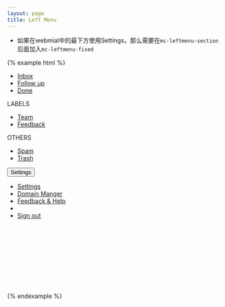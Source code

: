 ```yaml
---
layout: page
title: Left Menu
---
```


* 如果在webmial中的最下方使用Settings，那么需要在`mc-leftmenu-section`后面加入`mc-leftmenu-fixed`

{% example html %}
<div style='height:500px;'>
  <div class='mc-leftmenu'>
    <div class='mc-leftmenu-logo'></div>
    <div class='mc-leftmenu-section'>
      <ul class="mc-leftmenu-section-ul">
        <a class="active" href="#">
          <span class='active-ind'></span>
          <li><span class='mc-leftmenu-icon mc-icon-inbox'></span>Inbox</li>
        </a>
        <a href="#">
          <li><span class='mc-leftmenu-icon mc-icon-pin'></span>Follow up</li>
        </a>
        <a href="#">
          <li><span class='mc-leftmenu-icon mc-icon-done'></span>Done</li>
        </a>
      </ul>
    </div>
    <div class='mc-leftmenu-section'>
      <span class='mc-leftmenu-section-title'>
        <span class='glyphicon glyphicon-triangle-bottom'></span>
        LABELS
      </span>
      <ul class="mc-leftmenu-section-ul">
        <a href="#"><li><span class="mc-leftmenu-item-label"></span>Team</li></a>
        <a href="#"><li><span class="mc-leftmenu-item-label"></span>Feedback</li></a>
      </ul>
    </div>
    <div class='mc-leftmenu-section'>
      <span class='mc-leftmenu-section-title'>
        <span class='glyphicon glyphicon-triangle-bottom'></span>
        OTHERS
      </span>
      <ul class="mc-leftmenu-section-ul">
        <a href="#"><li><span class='mc-leftmenu-icon mc-icon-spam'></span>Spam</li></a>
        <a href="#"><li><span class='mc-leftmenu-icon mc-icon-trash'></span>Trash</li></a>
      </ul>
    </div>
    <div class="mc-leftmenu-section mc-leftmenu-footer">
      <div class="btn-group dropup">
        <button type="button" class="mc-leftmenu-footer-button btn btn-link dropdown-toggle" data-toggle="dropdown" aria-expanded="false"><span class='mc-leftmenu-icon mc-icon-setting'></span>
          Settings
        </button>
        <ul class="dropdown-menu" role="menu">
          <li><a href="#">Settings</a></li>
          <li><a href="#">Domain Manger</a></li>
          <li><a href="#">Feedback & Help</a></li>
          <li class="divider"></li>
          <li><a href="#">Sign out</a></li>
        </ul>
      </div>
    </div>
  </div>
</div>

<script type="text/javascript">
  $('.mc-leftmenu-section-title .glyphicon').click(function() {
    if ($(this).attr('class').match('glyphicon-triangle-bottom')) {
      $(this).removeClass('glyphicon-triangle-bottom');
      $(this).addClass('glyphicon-triangle-right');
    } else {
      $(this).removeClass('glyphicon-triangle-right');
      $(this).addClass('glyphicon-triangle-bottom');
    }
    $(this).parent().next().slideToggle('fast');
  });
</script>
{% endexample %}